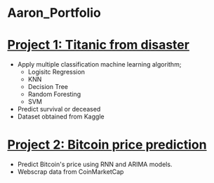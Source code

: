 # Aaron_Portfolio
 
# [Project 1: Titanic from disaster](https://github.com/HongPhuMagic/ML-Project-1-Titanic-from-Disaster)
* Apply multiple classification machine learning algorithm;
    * Logisitc Regression
    * KNN
    * Decision Tree
    * Random Foresting
    * SVM
* Predict survival or deceased
* Dataset obtained from Kaggle

# [Project 2: Bitcoin price prediction](https://github.com/HongPhuMagic/ML-Project-2-Bitcoin)
* Predict Bitcoin's price using RNN and ARIMA models.
* Webscrap data from CoinMarketCap
